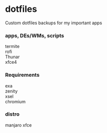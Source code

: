# dotfiles
Custom dotfiles backups for my important apps

### apps, DEs/WMs, scripts
termite \
rofi \
Thunar \
xfce4 

### Requirements
exa \
zenity \
xsel \
chromium

### distro
manjaro xfce
